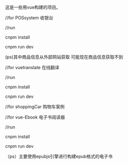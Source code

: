 ﻿这是一些用vue构建的项目。


//for POSsystem  收银台
 
//run  

 cnpm install

 cnpm run dev

 (ps)其中商品信息从外部网站获取  可能现在商品信息获取不到


//for vuetranslate  在线翻译

//run  

 cnpm install

 cnpm run dev


//for shoppingCar  购物车案例


//for vue-Ebook   电子书阅读器

//run  

 cnpm install

 cnpm run dev

 （ps）主要使用epubjs引擎进行构建epub格式的电子书